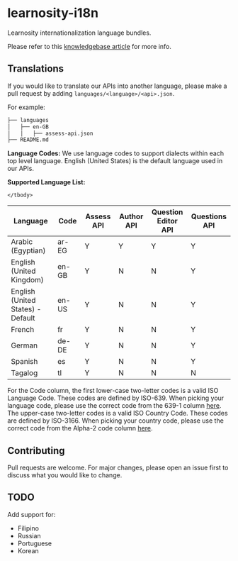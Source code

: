 # learnosity-i18n
Learnosity internationalization language bundles.

Please refer to this [knowledgebase article](https://help.learnosity.com/hc/en-us/articles/360000758697-Internationalizing-and-Localizing-the-Assessment-Experience) for more info.

## Translations

If you would like to translate our APIs into another language, please make a pull request by adding `languages/<language>/<api>.json`.

For example:

```bash
├── languages
│   ├── en-GB
│   │   ├── assess-api.json
├── README.md
```

**Language Codes:**
We use language codes to support dialects within each top level language. English (United States) is the default language used in our APIs.

**Supported Language List:**
<table>
    <thead>
        <tr>
            <th width="320">Language</th>
            <th width="130">Code</th>
            <th width="130">Assess API</th>
            <th width="130">Author API</th>
            <th width="130">Question Editor API</th>
            <th width="130">Questions API</th>
        </tr>
    </thead>
    <tbody>
        <tr>
            <td>Arabic (Egyptian)</td>
            <td>ar-EG</td>
            <td>Y</td>
            <td>Y</td>
            <td>Y</td>
            <td>Y</td>
        </tr>
        <tr>
            <td>English (United Kingdom)</td>
            <td>en-GB</td>
            <td>Y</td>
            <td>N</td>
            <td>N</td>
            <td>Y</td>
        </tr>
        <tr>
            <td>English (United States) - Default</td>
            <td>en-US</td>
            <td>Y</td>
            <td>N</td>
            <td>N</td>
            <td>Y</td>
        </tr>
        <tr>
            <td>French</td>
            <td>fr</td>
            <td>Y</td>
            <td>N</td>
            <td>N</td>
            <td>Y</td>
        </tr>
        <tr>
            <td>German</td>
            <td>de-DE</td>
            <td>Y</td>
            <td>N</td>
            <td>N</td>
            <td>Y</td>
        </tr>
        <tr>
            <td>Spanish</td>
            <td>es</td>
            <td>Y</td>
            <td>N</td>
            <td>N</td>
            <td>Y</td>
        </tr>
        <tr>
            <td>Tagalog</td>
            <td>tl</td>
            <td>Y</td>
            <td>N</td>
            <td>N</td>
            <td>N</td>
        </tr>

    </tbody>
</table>

For the Code column, the first lower-case two-letter codes is a valid ISO Language Code. These codes are defined by ISO-639. When picking your language code, please use the correct code from the 639-1 column [here](https://en.wikipedia.org/wiki/List_of_ISO_639-1_codes). The upper-case two-letter codes is a valid ISO Country Code. These codes are defined by ISO-3166. When picking your country code, please use the correct code from the Alpha-2 code column [here](https://en.wikipedia.org/wiki/List_of_ISO_3166_country_codes).

## Contributing
Pull requests are welcome. For major changes, please open an issue first to discuss what you would like to change.

## TODO
Add support for:
* Filipino
* Russian
* Portuguese
* Korean
